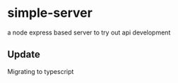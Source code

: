 # simple-server
a node express based server to try out api development

## Update
Migrating to typescript
